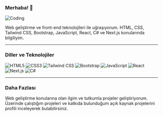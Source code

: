 ### Merhaba! 👋

![Coding](https://media.giphy.com/media/L1R1tvI9svkIWwpVYr/giphy.gif)

Web geliştirme ve front-end teknolojileri ile uğraşıyorum. HTML, CSS, Tailwind CSS, Bootstrap, JavaScript, React, C# ve Next.js konularında bilgiliyim.

---

### Diller ve Teknolojiler

![HTML5](https://img.shields.io/badge/-HTML5-E34F26?style=flat-square&logo=html5&logoColor=white)
![CSS3](https://img.shields.io/badge/-CSS3-1572B6?style=flat-square&logo=css3&logoColor=white)
![Tailwind CSS](https://img.shields.io/badge/-TailwindCSS-38B2AC?style=flat-square&logo=tailwind-css&logoColor=white)
![Bootstrap](https://img.shields.io/badge/-Bootstrap-563D7C?style=flat-square&logo=bootstrap&logoColor=white)
![JavaScript](https://img.shields.io/badge/-JavaScript-F7DF1E?style=flat-square&logo=javascript&logoColor=black)
![React](https://img.shields.io/badge/-React-61DAFB?style=flat-square&logo=react&logoColor=black)
![Next.js](https://img.shields.io/badge/-Next.js-000000?style=flat-square&logo=nextdotjs&logoColor=white)
![C#](https://img.shields.io/badge/-C%23-239120?style=flat-square&logo=c-sharp&logoColor=white)

---

### Daha Fazlası 

Web geliştirme konularına olan ilgim ve tutkumla projeler geliştiriyorum. Üzerinde çalıştığım projeleri ve katkıda bulunduğum açık kaynak projelerini profili inceleyerek bulabilirsiniz.
